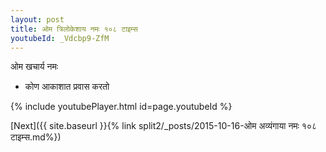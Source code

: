 ```yaml
---
layout: post
title: ओम त्रिलोकेशाय नमः १०८ टाइम्स
youtubeId: _Vdcbp9-ZfM
---
```

 
 
 ओम खचार्य नमः  
 
 -  कोण आकाशात प्रवास करतो 
 
  
 
  
 
 
 
 
 
 


{% include youtubePlayer.html id=page.youtubeId %}
 
[Next]({{ site.baseurl }}{% link  split2/_posts/2015-10-16-ओम अव्यंगाया नमः १०८ टाइम्स.md%})
 

